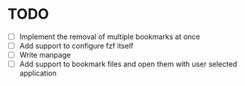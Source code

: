 # TODO
- [ ] Implement the removal of multiple bookmarks at once
- [ ] Add support to configure fzf itself
- [ ] Write manpage
- [ ] Add support to bookmark files and open them with user selected application
